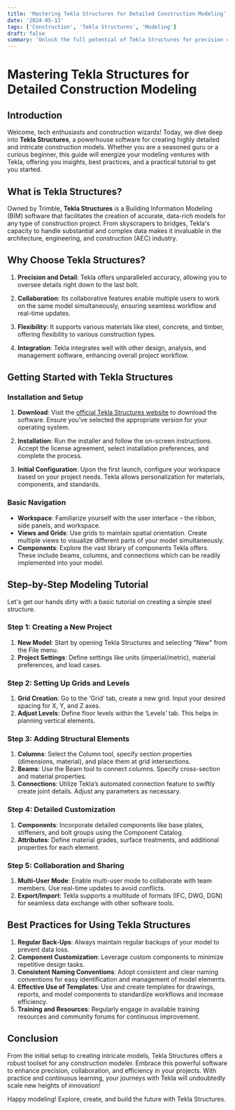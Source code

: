 ```yaml
---
title: 'Mastering Tekla Structures for Detailed Construction Modeling'
date: '2024-05-13'
tags: ['Construction', 'Tekla Structures', 'Modeling']
draft: false
summary: 'Unlock the full potential of Tekla Structures for precision construction modeling with this comprehensive guide.'
---
```


# Mastering Tekla Structures for Detailed Construction Modeling

## Introduction

Welcome, tech enthusiasts and construction wizards! Today, we dive deep into **Tekla Structures**, a powerhouse software for creating highly detailed and intricate construction models. Whether you are a seasoned guru or a curious beginner, this guide will energize your modeling ventures with Tekla, offering you insights, best practices, and a practical tutorial to get you started.

## What is Tekla Structures?

Owned by Trimble, **Tekla Structures** is a Building Information Modeling (BIM) software that facilitates the creation of accurate, data-rich models for any type of construction project. From skyscrapers to bridges, Tekla's capacity to handle substantial and complex data makes it invaluable in the architecture, engineering, and construction (AEC) industry.

## Why Choose Tekla Structures?

1. **Precision and Detail**: Tekla offers unparalleled accuracy, allowing you to oversee details right down to the last bolt.
   
2. **Collaboration**: Its collaborative features enable multiple users to work on the same model simultaneously, ensuring seamless workflow and real-time updates.
   
3. **Flexibility**: It supports various materials like steel, concrete, and timber, offering flexibility to various construction types.
   
4. **Integration**: Tekla integrates well with other design, analysis, and management software, enhancing overall project workflow.

## Getting Started with Tekla Structures

### Installation and Setup

1. **Download**: Visit the [official Tekla Structures website](https://www.tekla.com/solutions/tekla-structures) to download the software. Ensure you’ve selected the appropriate version for your operating system.
   
2. **Installation**: Run the installer and follow the on-screen instructions. Accept the license agreement, select installation preferences, and complete the process.

3. **Initial Configuration**: Upon the first launch, configure your workspace based on your project needs. Tekla allows personalization for materials, components, and standards.

### Basic Navigation

- **Workspace**: Familiarize yourself with the user interface – the ribbon, side panels, and workspace.
- **Views and Grids**: Use grids to maintain spatial orientation. Create multiple views to visualize different parts of your model simultaneously.
- **Components**: Explore the vast library of components Tekla offers. These include beams, columns, and connections which can be readily implemented into your model.

## Step-by-Step Modeling Tutorial

Let's get our hands dirty with a basic tutorial on creating a simple steel structure.

### Step 1: Creating a New Project

1. **New Model**: Start by opening Tekla Structures and selecting "New" from the File menu.
2. **Project Settings**: Define settings like units (imperial/metric), material preferences, and load cases.

### Step 2: Setting Up Grids and Levels

1. **Grid Creation**: Go to the ‘Grid’ tab, create a new grid. Input your desired spacing for X, Y, and Z axes.
2. **Adjust Levels**: Define floor levels within the ‘Levels’ tab. This helps in planning vertical elements.

### Step 3: Adding Structural Elements

1. **Columns**: Select the Column tool, specify section properties (dimensions, material), and place them at grid intersections.
2. **Beams**: Use the Beam tool to connect columns. Specify cross-section and material properties.
3. **Connections**: Utilize Tekla’s automated connection feature to swiftly create joint details. Adjust any parameters as necessary.

### Step 4: Detailed Customization

1. **Components**: Incorporate detailed components like base plates, stiffeners, and bolt groups using the Component Catalog.
2. **Attributes**: Define material grades, surface treatments, and additional properties for each element.

### Step 5: Collaboration and Sharing

1. **Multi-User Mode**: Enable multi-user mode to collaborate with team members. Use real-time updates to avoid conflicts.
2. **Export/Import**: Tekla supports a multitude of formats (IFC, DWG, DGN) for seamless data exchange with other software tools.

## Best Practices for Using Tekla Structures

1. **Regular Back-Ups**: Always maintain regular backups of your model to prevent data loss.
2. **Component Customization**: Leverage custom components to minimize repetitive design tasks.
3. **Consistent Naming Conventions**: Adopt consistent and clear naming conventions for easy identification and management of model elements.
4. **Effective Use of Templates**: Use and create templates for drawings, reports, and model components to standardize workflows and increase efficiency.
5. **Training and Resources**: Regularly engage in available training resources and community forums for continuous improvement.

## Conclusion

From the initial setup to creating intricate models, Tekla Structures offers a robust toolset for any construction modeler. Embrace this powerful software to enhance precision, collaboration, and efficiency in your projects. With practice and continuous learning, your journeys with Tekla will undoubtedly scale new heights of innovation!

Happy modeling! Explore, create, and build the future with Tekla Structures.